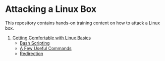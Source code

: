 # Attacking a Linux Box

This repository contains hands-on training content on how to attack a Linux box.

1. [Getting Comfortable with Linux Basics](getting_comfortable_with_linux_basics/README.md)
   * [Bash Scripting](getting_comfortable_with_linux_basics/documentation/bash_scripting/README.md)
   * [A Few Useful Commands](getting_comfortable_with_linux_basics/documentation/commands/README.md)
   * [Redirection](getting_comfortable_with_linux_basics/documentation/redirection/README.md)